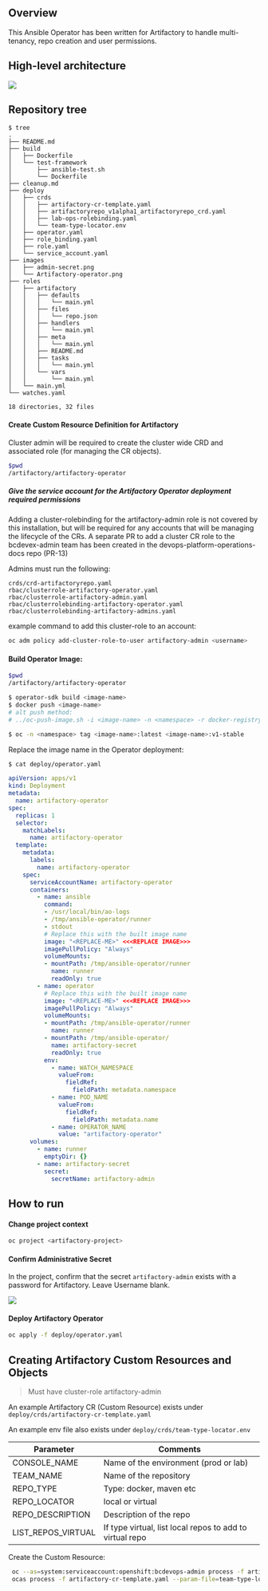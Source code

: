 ## Overview

This Ansible Operator has been written for Artifactory to handle multi-tenancy, repo creation and user permissions.

## High-level architecture

![](images/Artifactory-operator.png) 

## Repository tree

```
$ tree
.
├── README.md
├── build
│   ├── Dockerfile
│   └── test-framework
│       ├── ansible-test.sh
│       └── Dockerfile
├── cleanup.md
├── deploy
│   ├── crds
│   │   ├── artifactory-cr-template.yaml
│   │   ├── artifactoryrepo_v1alpha1_artifactoryrepo_crd.yaml
│   │   ├── lab-ops-rolebinding.yaml
│   │   └── team-type-locator.env
│   ├── operator.yaml
│   ├── role_binding.yaml
│   ├── role.yaml
│   └── service_account.yaml
├── images
│   ├── admin-secret.png
│   └── Artifactory-operator.png
├── roles
│   ├── artifactory
│   │   ├── defaults
│   │   │   └── main.yml
│   │   ├── files
│   │   │   └── repo.json
│   │   ├── handlers
│   │   │   └── main.yml
│   │   ├── meta
│   │   │   └── main.yml
│   │   ├── README.md
│   │   ├── tasks
│   │   │   └── main.yml
│   │   └── vars
│   │       └── main.yml
│   └── main.yml
└── watches.yaml

18 directories, 32 files
```

#### Create Custom Resource Definition for Artifactory

Cluster admin will be required to create the cluster wide CRD and associated role (for managing the CR objects).

``` bash
$pwd
/artifactory/artifactory-operator
```
##### Give the service account for the Artifactory Operator deployment required permissions


Adding a cluster-rolebinding for the artifactory-admin role is not covered by this installation, but will be required for any accounts that will be managing the lifecycle of the CRs.
A separate PR to add a cluster CR role to the bcdevex-admin team has been created in the devops-platform-operations-docs repo (PR-13)

Admins must run the following:
```
crds/crd-artifactoryrepo.yaml
rbac/clusterrole-artifactory-operator.yaml
rbac/clusterrole-artifactory-admin.yaml
rbac/clusterrolebinding-artifactory-operator.yaml
rbac/clusterrolebinding-artifactory-admins.yaml
```

example command to add this cluster-role to an account:

``` bash
oc adm policy add-cluster-role-to-user artifactory-admin <username>
```

#### Build Operator Image:

``` bash    
$pwd
/artifactory/artifactory-operator
```

``` bash
$ operator-sdk build <image-name>
$ docker push <image-name>
# alt push method:
# ../oc-push-image.sh -i <image-name> -n <namespace> -r docker-registry.pathfinder.gov.bc.ca

$ oc -n <namespace> tag <image-name>:latest <image-name>:v1-stable
```

Replace the image name in the Operator deployment:

``` bash
$ cat deploy/operator.yaml
```

``` yaml
apiVersion: apps/v1
kind: Deployment
metadata:
  name: artifactory-operator
spec:
  replicas: 1
  selector:
    matchLabels:
      name: artifactory-operator
  template:
    metadata:
      labels:
        name: artifactory-operator
    spec:
      serviceAccountName: artifactory-operator
      containers:
        - name: ansible
          command:
          - /usr/local/bin/ao-logs
          - /tmp/ansible-operator/runner
          - stdout
          # Replace this with the built image name
          image: "<REPLACE-ME>" <<<REPLACE IMAGE>>>
          imagePullPolicy: "Always"
          volumeMounts:
          - mountPath: /tmp/ansible-operator/runner
            name: runner
            readOnly: true
        - name: operator
          # Replace this with the built image name
          image: "<REPLACE-ME>" <<<REPLACE IMAGE>>>
          imagePullPolicy: "Always"
          volumeMounts:
          - mountPath: /tmp/ansible-operator/runner
            name: runner
          - mountPath: /tmp/ansible-operator/
            name: artifactory-secret
            readOnly: true
          env:
            - name: WATCH_NAMESPACE
              valueFrom:
                fieldRef:
                  fieldPath: metadata.namespace
            - name: POD_NAME
              valueFrom:
                fieldRef:
                  fieldPath: metadata.name
            - name: OPERATOR_NAME
              value: "artifactory-operator"
      volumes:
        - name: runner
          emptyDir: {}
        - name: artifactory-secret
          secret:
            secretName: artifactory-admin
```

## How to run

#### Change project context

``` bash
oc project <artifactory-project>
```

#### Confirm Administrative Secret

In the project, confirm that the secret `artifactory-admin` exists with a password for Artifactory. Leave Username blank.

![](images/admin-secret.png)

#### Deploy Artifactory Operator

``` bash
oc apply -f deploy/operator.yaml
```

## Creating Artifactory Custom Resources and Objects

> Must have cluster-role artifactory-admin

An example Artifactory CR (Custom Resource) exists under `deploy/crds/artifactory-cr-template.yaml`

An example env file also exists under `deploy/crds/team-type-locator.env`

| Parameter                 | Comments                                                 | 
|---------------------------|----------------------------------------------------------|
| CONSOLE_NAME              | Name of the environment (prod or lab)                    |
| TEAM_NAME                 | Name of the repository                                   |
| REPO_TYPE                 | Type: docker, maven etc                                  |
| REPO_LOCATOR              | local or virtual                                         |
| REPO_DESCRIPTION          | Description of the repo                                  |
| LIST_REPOS_VIRTUAL        | If type virtual, list local repos to add to virtual repo |

Create the Custom Resource:

``` bash
 oc --as=system:serviceaccount:openshift:bcdevops-admin process -f artifactory-cr-template.yaml --param-file=team-type-locator.env --ignore-unknown-parameters=true | oc --as=system:serviceaccount:openshift:bcdevops-admin create -f -
 ocas process -f artifactory-cr-template.yaml --param-file=team-type-locator.env --ignore-unknown-parameters=true | ocas create -f -
```
